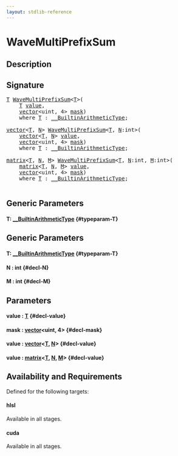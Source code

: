```yaml
---
layout: stdlib-reference
---
```


# WaveMultiPrefixSum

## Description





## Signature 

<pre>
<a href="/stdlib-reference/global-decls/WaveMultiPrefixSum#typeparam-T" class="code_type">T</a> <a href="/stdlib-reference/global-decls/WaveMultiPrefixSum">WaveMultiPrefixSum</a>&lt;<a href="/stdlib-reference/global-decls/WaveMultiPrefixSum#typeparam-T" class="code_type">T</a>&gt;(
    <a href="/stdlib-reference/global-decls/WaveMultiPrefixSum#typeparam-T" class="code_type">T</a> <a href="/stdlib-reference/global-decls/WaveMultiPrefixSum#decl-value" class="code_param">value</a>,
    <a href="/stdlib-reference/types/vector/index">vector</a>&lt;<span class="code_keyword">uint</span>, 4&gt; <a href="/stdlib-reference/global-decls/WaveMultiPrefixSum#decl-mask" class="code_param">mask</a>)
    <span class='code_keyword'>where</span> <a href="/stdlib-reference/global-decls/WaveMultiPrefixSum#typeparam-T" class="code_type">T</a> : <a href="/stdlib-reference/interfaces/BuiltinArithmeticType/index">__BuiltinArithmeticType</a>;

<a href="/stdlib-reference/types/vector/index">vector</a>&lt;<a href="/stdlib-reference/global-decls/WaveMultiPrefixSum#typeparam-T" class="code_type">T</a>, <a href="/stdlib-reference/global-decls/WaveMultiPrefixSum#decl-N" class="code_var">N</a>&gt; <a href="/stdlib-reference/global-decls/WaveMultiPrefixSum">WaveMultiPrefixSum</a>&lt;<a href="/stdlib-reference/global-decls/WaveMultiPrefixSum#typeparam-T" class="code_type">T</a>, <a href="/stdlib-reference/global-decls/WaveMultiPrefixSum#decl-N" class="code_var">N</a>:<span class="code_keyword">int</span>&gt;(
    <a href="/stdlib-reference/types/vector/index">vector</a>&lt;<a href="/stdlib-reference/global-decls/WaveMultiPrefixSum#typeparam-T" class="code_type">T</a>, <a href="/stdlib-reference/global-decls/WaveMultiPrefixSum#decl-N" class="code_var">N</a>&gt; <a href="/stdlib-reference/global-decls/WaveMultiPrefixSum#decl-value" class="code_param">value</a>,
    <a href="/stdlib-reference/types/vector/index">vector</a>&lt;<span class="code_keyword">uint</span>, 4&gt; <a href="/stdlib-reference/global-decls/WaveMultiPrefixSum#decl-mask" class="code_param">mask</a>)
    <span class='code_keyword'>where</span> <a href="/stdlib-reference/global-decls/WaveMultiPrefixSum#typeparam-T" class="code_type">T</a> : <a href="/stdlib-reference/interfaces/BuiltinArithmeticType/index">__BuiltinArithmeticType</a>;

<a href="/stdlib-reference/types/matrix/index">matrix</a>&lt;<a href="/stdlib-reference/global-decls/WaveMultiPrefixSum#typeparam-T" class="code_type">T</a>, <a href="/stdlib-reference/global-decls/WaveMultiPrefixSum#decl-N" class="code_var">N</a>, <a href="/stdlib-reference/global-decls/WaveMultiPrefixSum#decl-M" class="code_var">M</a>&gt; <a href="/stdlib-reference/global-decls/WaveMultiPrefixSum">WaveMultiPrefixSum</a>&lt;<a href="/stdlib-reference/global-decls/WaveMultiPrefixSum#typeparam-T" class="code_type">T</a>, <a href="/stdlib-reference/global-decls/WaveMultiPrefixSum#decl-N" class="code_var">N</a>:<span class="code_keyword">int</span>, <a href="/stdlib-reference/global-decls/WaveMultiPrefixSum#decl-M" class="code_var">M</a>:<span class="code_keyword">int</span>&gt;(
    <a href="/stdlib-reference/types/matrix/index">matrix</a>&lt;<a href="/stdlib-reference/global-decls/WaveMultiPrefixSum#typeparam-T" class="code_type">T</a>, <a href="/stdlib-reference/global-decls/WaveMultiPrefixSum#decl-N" class="code_var">N</a>, <a href="/stdlib-reference/global-decls/WaveMultiPrefixSum#decl-M" class="code_var">M</a>&gt; <a href="/stdlib-reference/global-decls/WaveMultiPrefixSum#decl-value" class="code_param">value</a>,
    <a href="/stdlib-reference/types/vector/index">vector</a>&lt;<span class="code_keyword">uint</span>, 4&gt; <a href="/stdlib-reference/global-decls/WaveMultiPrefixSum#decl-mask" class="code_param">mask</a>)
    <span class='code_keyword'>where</span> <a href="/stdlib-reference/global-decls/WaveMultiPrefixSum#typeparam-T" class="code_type">T</a> : <a href="/stdlib-reference/interfaces/BuiltinArithmeticType/index">__BuiltinArithmeticType</a>;

</pre>

## Generic Parameters

#### T: [\_\_BuiltinArithmeticType](/stdlib-reference/interfaces/BuiltinArithmeticType/index) {#typeparam-T}

## Generic Parameters

#### T: [\_\_BuiltinArithmeticType](/stdlib-reference/interfaces/BuiltinArithmeticType/index) {#typeparam-T}
#### N  : int {#decl-N}
#### M  : int {#decl-M}

## Parameters

#### value  : [T](/stdlib-reference/global-decls/WaveMultiPrefixSum#typeparam-T) {#decl-value}
#### mask  : [vector](/stdlib-reference/types/vector/index)\<uint, 4\> {#decl-mask}
#### value  : [vector](/stdlib-reference/types/vector/index)\<[T](/stdlib-reference/types/vector/index#typeparam-T), [N](/stdlib-reference/types/vector/index#decl-N)\> {#decl-value}
#### value  : [matrix](/stdlib-reference/types/matrix/index)\<[T](/stdlib-reference/types/matrix/T), [N](/stdlib-reference/types/matrix/index#decl-N), [M](/stdlib-reference/types/matrix/index#decl-M)\> {#decl-value}

## Availability and Requirements

Defined for the following targets:

#### hlsl
Available in all stages.

#### cuda
Available in all stages.



